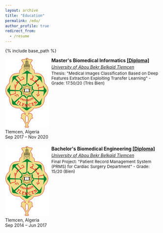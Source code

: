 ```yaml
---
layout: archive
title: "Education"
permalink: /edu/
author_profile: true
redirect_from:
  - /resume
---
```


{% include base_path %}


<style>
.edu-entry {
  display: flex;
  justify-content: space-between;
  align-items: flex-start;
  margin-bottom: 1.5em;
  flex-wrap: wrap;
}
.edu-details {
  max-width: 70%;
}
.edu-degree {
  font-weight  : bold;
  font-size    : 1.1em;
}
.edu-univ {
  margin-top: 0.2em;
  font-style: italic;
}
.edu-thesis {
  margin-top: 0.3em;
  font-size: 0.97em;
}
</style>

<!-- # Education -->

<div class="edu-entry">
  <div class="logo-wrapper">
    <img class="edu-logo" src="/assets/logos/uabt250.png" alt="University Logo250">
  </div>
  <div class="edu-details">
    <div class="edu-degree">
      Master's Biomedical Informatics
      <a href="https://drive.google.com/file/d/1mD6btuEh9sSezaQVHYFTi1mk7OmeAqT_/view?usp=drive_link" target="_blank" rel="noopener noreferrer">[Diploma]</a>
    </div>
    <div class="edu-univ">
      <a href="https://univ-tlemcen.dz" target="_blank" rel="noopener noreferrer">University of Abou Bekr Belkaïd Tlemcen</a>
    </div>
    <div class="edu-thesis">
      Thesis: "Medical Images Classification Based on Deep Features Extraction Exploiting Transfer Learning" - Grade: 17.50/20 (Très Bien)
    </div>
  </div>
  <div class="meta-text">
    Tlemcen, Algeria<br>
    Sep 2017 &ndash; Nov 2020
  </div>
</div>

<div class="edu-entry">
  <div class="logo-wrapper">
    <img class="edu-logo" src="/assets/logos/uabt250.png" alt="University Logo">
  </div>
  <div class="edu-details">
    <div class="edu-degree">
      Bachelor's Biomedical Engineering
      <a href="https://drive.google.com/file/d/1tkIhxVdk5QBs6jXqRUvNF2xw0yAiJKA3/view?usp=drive_link" target="_blank" rel="noopener noreferrer">[Diploma]</a>
    </div>
    <div class="edu-univ">
      <a href="https://univ-tlemcen.dz" target="_blank" rel="noopener noreferrer">University of Abou Bekr Belkaïd Tlemcen</a>
    </div>
    <div class="edu-thesis">
      Final Project: "Patient Record Management System (PRMS) for Cardiac Surgery Department" - Grade: 15/20 (Bien)
    </div>
  </div>
  <div class="meta-text">
    Tlemcen, Algeria<br>
    Sep 2014 &ndash; Jun 2017
  </div>
</div>